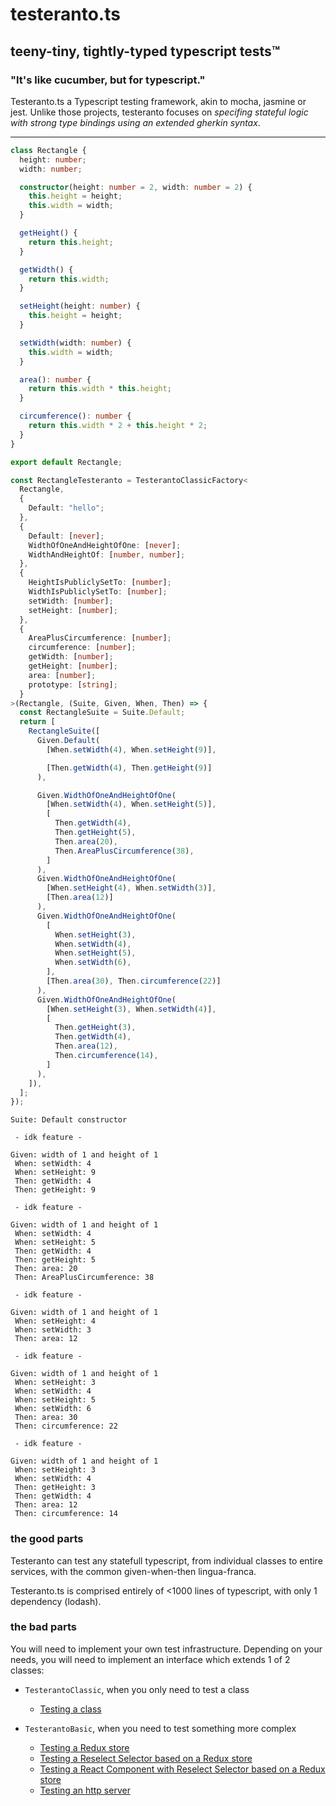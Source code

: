 # testeranto.ts

## teeny-tiny, tightly-typed typescript tests™

### "It's like cucumber, but for typescript."

Testeranto.ts a Typescript testing framework, akin to mocha, jasmine or jest. Unlike those projects, testeranto focuses on _specifing stateful logic with strong type bindings using an extended gherkin syntax_.

---

```ts
class Rectangle {
  height: number;
  width: number;

  constructor(height: number = 2, width: number = 2) {
    this.height = height;
    this.width = width;
  }

  getHeight() {
    return this.height;
  }

  getWidth() {
    return this.width;
  }

  setHeight(height: number) {
    this.height = height;
  }

  setWidth(width: number) {
    this.width = width;
  }

  area(): number {
    return this.width * this.height;
  }

  circumference(): number {
    return this.width * 2 + this.height * 2;
  }
}
```

```ts
export default Rectangle;

const RectangleTesteranto = TesterantoClassicFactory<
  Rectangle,
  {
    Default: "hello";
  },
  {
    Default: [never];
    WidthOfOneAndHeightOfOne: [never];
    WidthAndHeightOf: [number, number];
  },
  {
    HeightIsPubliclySetTo: [number];
    WidthIsPubliclySetTo: [number];
    setWidth: [number];
    setHeight: [number];
  },
  {
    AreaPlusCircumference: [number];
    circumference: [number];
    getWidth: [number];
    getHeight: [number];
    area: [number];
    prototype: [string];
  }
>(Rectangle, (Suite, Given, When, Then) => {
  const RectangleSuite = Suite.Default;
  return [
    RectangleSuite([
      Given.Default(
        [When.setWidth(4), When.setHeight(9)],

        [Then.getWidth(4), Then.getHeight(9)]
      ),

      Given.WidthOfOneAndHeightOfOne(
        [When.setWidth(4), When.setHeight(5)],
        [
          Then.getWidth(4),
          Then.getHeight(5),
          Then.area(20),
          Then.AreaPlusCircumference(38),
        ]
      ),
      Given.WidthOfOneAndHeightOfOne(
        [When.setHeight(4), When.setWidth(3)],
        [Then.area(12)]
      ),
      Given.WidthOfOneAndHeightOfOne(
        [
          When.setHeight(3),
          When.setWidth(4),
          When.setHeight(5),
          When.setWidth(6),
        ],
        [Then.area(30), Then.circumference(22)]
      ),
      Given.WidthOfOneAndHeightOfOne(
        [When.setHeight(3), When.setWidth(4)],
        [
          Then.getHeight(3),
          Then.getWidth(4),
          Then.area(12),
          Then.circumference(14),
        ]
      ),
    ]),
  ];
});
```

```
Suite: Default constructor

 - idk feature -

Given: width of 1 and height of 1
 When: setWidth: 4
 When: setHeight: 9
 Then: getWidth: 4
 Then: getHeight: 9

 - idk feature -

Given: width of 1 and height of 1
 When: setWidth: 4
 When: setHeight: 5
 Then: getWidth: 4
 Then: getHeight: 5
 Then: area: 20
 Then: AreaPlusCircumference: 38

 - idk feature -

Given: width of 1 and height of 1
 When: setHeight: 4
 When: setWidth: 3
 Then: area: 12

 - idk feature -

Given: width of 1 and height of 1
 When: setHeight: 3
 When: setWidth: 4
 When: setHeight: 5
 When: setWidth: 6
 Then: area: 30
 Then: circumference: 22

 - idk feature -

Given: width of 1 and height of 1
 When: setHeight: 3
 When: setWidth: 4
 Then: getHeight: 3
 Then: getWidth: 4
 Then: area: 12
 Then: circumference: 14
```

### the good parts

Testeranto can test any statefull typescript, from individual classes to entire services, with the common given-when-then lingua-franca.

Testeranto.ts is comprised entirely of <1000 lines of typescript, with only 1 dependency (lodash).

### the bad parts

You will need to implement your own test infrastructure. Depending on your needs, you will need to implement an interface which extends 1 of 2 classes:

- `TesterantoClassic`, when you only need to test a class

  - [Testing a class](/tests/Rectangle)

- `TesterantoBasic`, when you need to test something more complex
  - [Testing a Redux store](/tests/Redux+Reselect+React/LoginStore.test.ts)
  - [Testing a Reselect Selector based on a Redux store](/tests/Redux+Reselect+React/LoginSelector.test.ts)
  - [Testing a React Component with Reselect Selector based on a Redux store](/tests/Redux+Reselect+React/LoginPage.test.ts)
  - [Testing an http server](/tests/httpServer/server.test.ts)
